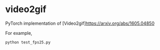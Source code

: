# video2gif

PyTorch implementation of [Video2gif]<https://arxiv.org/abs/1605.04850>

For example, 
```
python test_fps25.py
```
